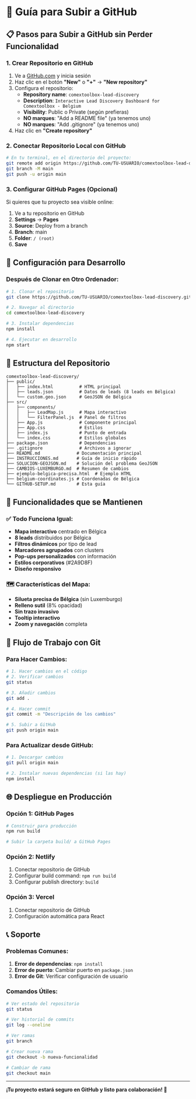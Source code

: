 # 🚀 Guía para Subir a GitHub

## 📋 **Pasos para Subir a GitHub sin Perder Funcionalidad**

### **1. Crear Repositorio en GitHub**

1. Ve a [GitHub.com](https://github.com) y inicia sesión
2. Haz clic en el botón **"New"** o **"+"** → **"New repository"**
3. Configura el repositorio:
   - **Repository name**: `comextoolbox-lead-discovery`
   - **Description**: `Interactive Lead Discovery Dashboard for Comextoolbox - Belgium`
   - **Visibility**: Public o Private (según prefieras)
   - **NO marques**: "Add a README file" (ya tenemos uno)
   - **NO marques**: "Add .gitignore" (ya tenemos uno)
4. Haz clic en **"Create repository"**

### **2. Conectar Repositorio Local con GitHub**

```bash
# En tu terminal, en el directorio del proyecto:
git remote add origin https://github.com/TU-USUARIO/comextoolbox-lead-discovery.git
git branch -M main
git push -u origin main
```

### **3. Configurar GitHub Pages (Opcional)**

Si quieres que tu proyecto sea visible online:

1. Ve a tu repositorio en GitHub
2. **Settings** → **Pages**
3. **Source**: Deploy from a branch
4. **Branch**: main
5. **Folder**: `/ (root)`
6. **Save**

## 🔧 **Configuración para Desarrollo**

### **Después de Clonar en Otro Ordenador:**

```bash
# 1. Clonar el repositorio
git clone https://github.com/TU-USUARIO/comextoolbox-lead-discovery.git

# 2. Navegar al directorio
cd comextoolbox-lead-discovery

# 3. Instalar dependencias
npm install

# 4. Ejecutar en desarrollo
npm start
```

## 📁 **Estructura del Repositorio**

```
comextoolbox-lead-discovery/
├── public/
│   ├── index.html          # HTML principal
│   ├── leads.json          # Datos de leads (8 leads en Bélgica)
│   └── custom.geo.json     # GeoJSON de Bélgica
├── src/
│   ├── components/
│   │   ├── LeadMap.js      # Mapa interactivo
│   │   └── FilterPanel.js  # Panel de filtros
│   ├── App.js              # Componente principal
│   ├── App.css             # Estilos
│   ├── index.js            # Punto de entrada
│   └── index.css           # Estilos globales
├── package.json            # Dependencias
├── .gitignore              # Archivos a ignorar
├── README.md              # Documentación principal
├── INSTRUCCIONES.md       # Guía de inicio rápido
├── SOLUCION-GEOJSON.md    # Solución del problema GeoJSON
├── CAMBIOS-LUXEMBURGO.md  # Resumen de cambios
├── ejemplo-belgica-precisa.html  # Ejemplo HTML
├── belgium-coordinates.js # Coordenadas de Bélgica
└── GITHUB-SETUP.md        # Esta guía
```

## 🎯 **Funcionalidades que se Mantienen**

### **✅ Todo Funciona Igual:**
- **Mapa interactivo** centrado en Bélgica
- **8 leads** distribuidos por Bélgica
- **Filtros dinámicos** por tipo de lead
- **Marcadores agrupados** con clusters
- **Pop-ups personalizados** con información
- **Estilos corporativos** (#2A9D8F)
- **Diseño responsivo**

### **🗺️ Características del Mapa:**
- **Silueta precisa de Bélgica** (sin Luxemburgo)
- **Relleno sutil** (8% opacidad)
- **Sin trazo invasivo**
- **Tooltip interactivo**
- **Zoom y navegación** completa

## 🔄 **Flujo de Trabajo con Git**

### **Para Hacer Cambios:**

```bash
# 1. Hacer cambios en el código
# 2. Verificar cambios
git status

# 3. Añadir cambios
git add .

# 4. Hacer commit
git commit -m "Descripción de los cambios"

# 5. Subir a GitHub
git push origin main
```

### **Para Actualizar desde GitHub:**

```bash
# 1. Descargar cambios
git pull origin main

# 2. Instalar nuevas dependencias (si las hay)
npm install
```

## 🌐 **Despliegue en Producción**

### **Opción 1: GitHub Pages**
```bash
# Construir para producción
npm run build

# Subir la carpeta build/ a GitHub Pages
```

### **Opción 2: Netlify**
1. Conectar repositorio de GitHub
2. Configurar build command: `npm run build`
3. Configurar publish directory: `build`

### **Opción 3: Vercel**
1. Conectar repositorio de GitHub
2. Configuración automática para React

## 📞 **Soporte**

### **Problemas Comunes:**

1. **Error de dependencias**: `npm install`
2. **Error de puerto**: Cambiar puerto en `package.json`
3. **Error de Git**: Verificar configuración de usuario

### **Comandos Útiles:**

```bash
# Ver estado del repositorio
git status

# Ver historial de commits
git log --oneline

# Ver ramas
git branch

# Crear nueva rama
git checkout -b nueva-funcionalidad

# Cambiar de rama
git checkout main
```

---

**¡Tu proyecto estará seguro en GitHub y listo para colaboración! 🚀** 